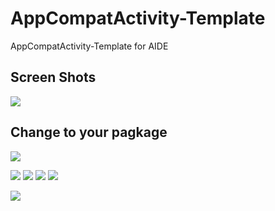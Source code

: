 # AppCompatActivity-Template
AppCompatActivity-Template for AIDE

## Screen Shots

![](https://github.com/MrKhantee/AppCompatActivity-Template-AIDE/blob/master/screenshots/Screenshot_1.png)

## Change to your pagkage
![](https://github.com/MrKhantee/AppCompatActivity-Template-AIDE/blob/master/screenshots/Screenshot_2.jpg)


![](https://github.com/MrKhantee/AppCompatActivity-Template-AIDE/blob/master/screenshots/Screenshot_3.jpg)
![](https://github.com/MrKhantee/AppCompatActivity-Template-AIDE/blob/master/screenshots/Screenshot_2_1.jpg)
![](https://github.com/MrKhantee/AppCompatActivity-Template-AIDE/blob/master/screenshots/Screenshot_3_1.jpg)
![](https://github.com/MrKhantee/AppCompatActivity-Template-AIDE/blob/master/screenshots/Screenshot_4_1.jpg)


![](https://github.com/MrKhantee/AppCompatActivity-Template-AIDE/blob/master/screenshots/Screenshot_4.jpg)

